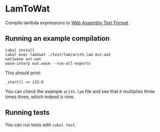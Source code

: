 # LamToWat
Compile lambda expressions to [Web Assembly Text Format](https://developer.mozilla.org/en-US/docs/WebAssembly/Understanding_the_text_format).

## Running an example compilation
```
cabal install
cabal exec lam2wat ./test/lam/arith.lam out.wat
wat2wasm out.wat
wasm-interp out.wasm --run-all-exports
```
This should print:
```
_start() => i32:9
```
You can check the example `arith.lam` file and see that it multiplies three times three, which
indeed is nine.

## Running tests
You can run tests with `cabal test`.
